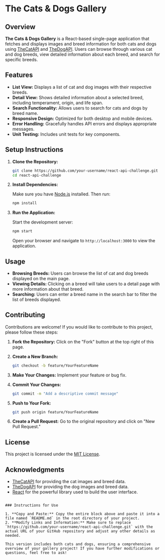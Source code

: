 # The Cats & Dogs Gallery

## Overview

**The Cats & Dogs Gallery** is a React-based single-page application that fetches and displays images and breed information for both cats and dogs using [TheCatAPI](https://thecatapi.com/) and [TheDogAPI](https://thedogapi.com/). Users can browse through various cat and dog breeds, view detailed information about each breed, and search for specific breeds.

## Features

- **List View:** Displays a list of cat and dog images with their respective breeds.
- **Detail View:** Shows detailed information about a selected breed, including temperament, origin, and life span.
- **Search Functionality:** Allows users to search for cats and dogs by breed name.
- **Responsive Design:** Optimized for both desktop and mobile devices.
- **Error Handling:** Gracefully handles API errors and displays appropriate messages.
- **Unit Testing:** Includes unit tests for key components.

## Setup Instructions

1. **Clone the Repository:**

   ```bash
   git clone https://github.com/your-username/react-api-challenge.git
   cd react-api-challenge


2. **Install Dependencies:**

   Make sure you have [Node.js](https://nodejs.org/) installed. Then run:

   ```bash
   npm install
   ```

3. **Run the Application:**

   Start the development server:

   ```bash
   npm start
   ```

   Open your browser and navigate to `http://localhost:3000` to view the application.

## Usage

- **Browsing Breeds:** Users can browse the list of cat and dog breeds displayed on the main page.
- **Viewing Details:** Clicking on a breed will take users to a detail page with more information about that breed.
- **Searching:** Users can enter a breed name in the search bar to filter the list of breeds displayed.

## Contributing

Contributions are welcome! If you would like to contribute to this project, please follow these steps:

1. **Fork the Repository:** Click on the "Fork" button at the top right of this page.
2. **Create a New Branch:**

   ```bash
   git checkout -b feature/YourFeatureName
   ```

3. **Make Your Changes:** Implement your feature or bug fix.
4. **Commit Your Changes:**

   ```bash
   git commit -m "Add a descriptive commit message"
   ```

5. **Push to Your Fork:**

   ```bash
   git push origin feature/YourFeatureName
   ```

6. **Create a Pull Request:** Go to the original repository and click on "New Pull Request."

## License

This project is licensed under the [MIT License](LICENSE).

## Acknowledgments

- [TheCatAPI](https://thecatapi.com/) for providing the cat images and breed data.
- [TheDogAPI](https://thedogapi.com/) for providing the dog images and breed data.
- [React](https://reactjs.org/) for the powerful library used to build the user interface.

```

### Instructions for Use

1. **Copy and Paste:** Copy the entire block above and paste it into a file named `README.md` in the root directory of your project.
2. **Modify Links and Information:** Make sure to replace `https://github.com/your-username/react-api-challenge.git` with the actual URL of your GitHub repository and adjust any other details as needed.

This version includes both cats and dogs, ensuring a comprehensive overview of your gallery project! If you have further modifications or questions, feel free to ask!
```
